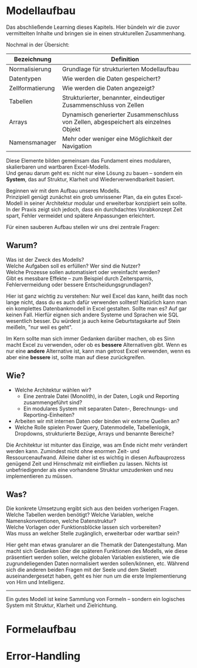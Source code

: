 # Modellaufbau

Das abschließende Learning dieses Kapitels. Hier bündeln wir die zuvor vermittelten Inhalte und bringen sie in einen strukturellen Zusammenhang.

Nochmal in der Übersicht:

| Bezeichnung      | Definition                                                                           |
| ---------------- | ------------------------------------------------------------------------------------ |
| Normalisierung   | Grundlage für strukturierten Modellaufbau                                            |
| Datentypen       | Wie werden die Daten gespeichert?                                                    |
| Zellformatierung | Wie werden die Daten angezeigt?                                                      |
| Tabellen         | Strukturierter, benannter, eindeutiger Zusammenschluss von Zellen                    |
| Arrays           | Dynamisch generierter Zusammenschluss von Zellen, abgespeichert als einzelnes Objekt |
| Namensmanager    | Mehr oder weniger eine Möglichkeit der Navigation                                    |

Diese Elemente bilden gemeinsam das Fundament eines modularen, skalierbaren und wartbaren Excel-Modells.  
Und genau darum geht es: nicht nur eine Lösung zu bauen – sondern ein **System**, das auf Struktur, Klarheit und Wiederverwendbarkeit basiert.

Beginnen wir mit dem Aufbau unseres Modells.  
Prinzipiell genügt zunächst ein grob umrissener Plan, da ein gutes Excel-Modell in seiner Architektur modular und erweiterbar konzipiert sein sollte.  
In der Praxis zeigt sich jedoch, dass ein durchdachtes Vorabkonzept Zeit spart, Fehler vermeidet und spätere Anpassungen erleichtert.

Für einen sauberen Aufbau stellen wir uns drei zentrale Fragen:

## Warum?
Was ist der Zweck des Modells?  
Welche Aufgaben soll es erfüllen? Wer sind die Nutzer?  
Welche Prozesse sollen automatisiert oder vereinfacht werden?  
Gibt es messbare Effekte – zum Beispiel durch Zeitersparnis, Fehlervermeidung oder bessere Entscheidungsgrundlagen?

Hier ist ganz wichtig zu verstehen: Nur weil Excel das kann, heißt das noch lange nicht, dass du es auch dafür verwenden solltest! 
Natürlich kann man ein komplettes Datenbankmodell in Excel gestalten. Sollte man es? Auf gar keinen Fall. Hierfür eignen sich andere Systeme und Sprachen wie SQL wesentlich besser. Du würdest ja auch keine Geburtstagskarte auf Stein meißeln, "nur weil es geht". 

Im Kern sollte man sich immer Gedanken darüber machen, ob es Sinn macht Excel zu verwenden, oder ob es **bessere** Alternativen gibt. Wenn es nur eine **andere** Alternative ist, kann man getrost Excel verwenden, wenn es aber eine **bessere** ist, sollte man auf diese zurückgreifen. 


## Wie?
- Welche Architektur wählen wir?  
	- Eine zentrale Datei (Monolith), in der Daten, Logik und Reporting zusammengeführt sind?  
	- Ein modulares System mit separaten Daten-, Berechnungs- und Reporting-Einheiten?  
- Arbeiten wir mit internen Daten oder binden wir externe Quellen an?  
- Welche Rolle spielen Power Query, Datenmodelle, Tabellenlogik, Dropdowns, strukturierte Bezüge, Arrays und benannte Bereiche?

Die Architektur ist mitunter das Einzige, was am Ende nicht mehr verändert werden kann. Zumindest nicht ohne enormen Zeit- und Ressourcenaufwand. Alleine daher ist es wichtig in diesen Aufbauprozess genügend Zeit und Hirnschmalz mit einfließen zu lassen. Nichts ist unbefriedigender als eine vorhandene Struktur umzudenken und neu implementieren zu müssen.


## Was?
Die konkrete Umsetzung ergibt sich aus den beiden vorherigen Fragen.  
Welche Tabellen werden benötigt? Welche Variablen, welche Namenskonventionen, welche Datenstruktur?  
Welche Vorlagen oder Funktionsblöcke lassen sich vorbereiten?  
Was muss an welcher Stelle zugänglich, erweiterbar oder wartbar sein?

Hier geht man etwas granularer an die Thematik der Datengestaltung. Man macht sich Gedanken über die späteren Funktionen des Modells, wie diese präsentiert werden sollen, welche globalen Variablen existieren, wie die zugrundeliegenden Daten normalisiert werden sollen/können, etc.
Während sich die anderen beiden Fragen mit der Seele und dem Skelett auseinandergesetzt haben, geht es hier nun um die erste Implementierung von Hirn und Intelligenz.


---

Ein gutes Modell ist keine Sammlung von Formeln – sondern ein logisches System mit Struktur, Klarheit und Zielrichtung.

# Formelaufbau



# Error-Handling
